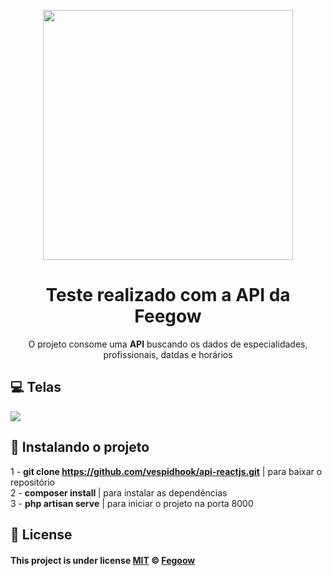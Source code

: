 <p align="center">
  <img  width="400" src="https://site.feegowclinic.com.br/wp-content/uploads/2019/05/logo-feegow-clinic.png">
</p>

<h1 align="center">Teste realizado com a API da Feegow</h1>
<p align="center">O projeto consome uma <strong>API</strong> buscando os dados de especialidades, profissionais, datdas e horários  </p>
<p align="center">

## :computer: Telas

<img align="center" src="./img/site.png"></img>

## :round_pushpin: Instalando o projeto


1 - <strong>git clone https://github.com/vespidhook/api-reactjs.git</strong> | para baixar o repositório <br/>
2 - <strong>composer install </strong> | para instalar as dependências<br/>
3 - <strong>php artisan serve</strong> | para iniciar o projeto na porta 8000<br/>

## :memo: License

#### This project is under license [MIT](./LICENSE) &copy; [Fegoow](https://feegowclinic.com.br/)
